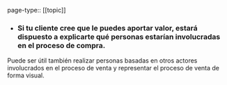 page-type:: [[topic]]
- ### Si tu cliente cree que le puedes aportar valor, estará dispuesto a explicarte qué personas estarían involucradas en el proceso de compra.

Puede ser útil también realizar personas basadas en otros actores involucrados en el proceso de venta y representar el proceso de venta de forma visual.


